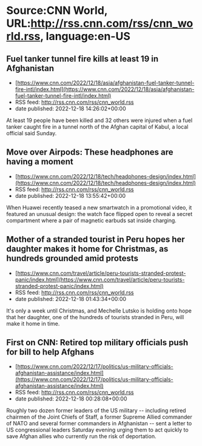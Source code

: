 # Source:CNN World, URL:http://rss.cnn.com/rss/cnn_world.rss, language:en-US

## Fuel tanker tunnel fire kills at least 19 in Afghanistan
 - [https://www.cnn.com/2022/12/18/asia/afghanistan-fuel-tanker-tunnel-fire-intl/index.html](https://www.cnn.com/2022/12/18/asia/afghanistan-fuel-tanker-tunnel-fire-intl/index.html)
 - RSS feed: http://rss.cnn.com/rss/cnn_world.rss
 - date published: 2022-12-18 14:26:02+00:00

At least 19 people have been killed and 32 others were injured when a fuel tanker caught fire in a tunnel north of the Afghan capital of Kabul, a local official said Sunday.

## Move over Airpods: These headphones are having a moment
 - [https://www.cnn.com/2022/12/18/tech/headphones-design/index.html](https://www.cnn.com/2022/12/18/tech/headphones-design/index.html)
 - RSS feed: http://rss.cnn.com/rss/cnn_world.rss
 - date published: 2022-12-18 13:55:42+00:00

When Huawei recently teased a new smartwatch in a promotional video, it featured an unusual design: the watch face flipped open to reveal a secret compartment where a pair of magnetic earbuds sat inside charging.

## Mother of a stranded tourist in Peru hopes her daughter makes it home for Christmas, as hundreds grounded amid protests
 - [https://www.cnn.com/travel/article/peru-tourists-stranded-protest-panic/index.html](https://www.cnn.com/travel/article/peru-tourists-stranded-protest-panic/index.html)
 - RSS feed: http://rss.cnn.com/rss/cnn_world.rss
 - date published: 2022-12-18 01:43:34+00:00

It's only a week until Christmas, and Mechelle Lutsko is holding onto hope that her daughter, one of the hundreds of tourists stranded in Peru, will make it home in time.

## First on CNN: Retired top military officials push for bill to help Afghans
 - [https://www.cnn.com/2022/12/17/politics/us-military-officials-afghanistan-assistance/index.html](https://www.cnn.com/2022/12/17/politics/us-military-officials-afghanistan-assistance/index.html)
 - RSS feed: http://rss.cnn.com/rss/cnn_world.rss
 - date published: 2022-12-18 00:28:08+00:00

Roughly two dozen former leaders of the US military -- including retired chairmen of the Joint Chiefs of Staff, a former Supreme Allied commander of NATO and several former commanders in Afghanistan -- sent a letter to US congressional leaders Saturday evening urging them to act quickly to save Afghan allies who currently run the risk of deportation.

